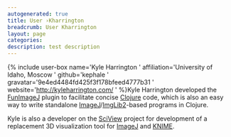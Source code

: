 ```yaml
---
autogenerated: true
title: User ›Kharrington
breadcrumb: User Kharrington
layout: page
categories: 
description: test description
---
```


{% include user-box name='Kyle Harrington ' affiliation='University of Idaho, Moscow ' github='kephale ' gravatar='9e4ed4484fd425f3f178bfeed4777b31 ' website='http://kyleharrington.com/ ' %}Kyle Harrington developed the [FunImageJ](FunImageJ "wikilink") plugin to facilitate concise [Clojure](Clojure "wikilink") code, which is also an easy way to write standalone [ImageJ](ImageJ "wikilink")/[ImgLib2](ImgLib2 "wikilink")-based programs in Clojure.

Kyle is also a developer on the [SciView](SciView "wikilink") project for development of a replacement 3D visualization tool for [ImageJ](ImageJ "wikilink") and [KNIME](KNIME "wikilink").
